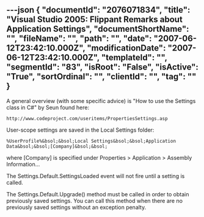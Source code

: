 ---json
{
  "documentId": "2076071834",
  "title": "Visual Studio 2005: Flippant Remarks about Application Settings",
  "documentShortName": "",
  "fileName": "",
  "path": "",
  "date": "2007-06-12T23:42:10.000Z",
  "modificationDate": "2007-06-12T23:42:10.000Z",
  "templateId": "",
  "segmentId": "83",
  "isRoot": "False",
  "isActive": "True",
  "sortOrdinal": "",
  "clientId": "",
  "tag": ""
}
---

A general overview (with some specific advice) is &quot;How to use the Settings class in C#&quot; by Seun found here:

    http://www.codeproject.com/useritems/PropertiesSettings.asp

User-scope settings are saved in the Local Settings folder:

    %UserProfile%&bsol;&bsol;Local Settings&bsol;&bsol;Application Data&bsol;&bsol;[Company]&bsol;&bsol;

where [Company] is specified under Properties &gt; Application &gt; Assembly Information...

The Settings.Default.SettingsLoaded event will not fire until a setting is called.

The Settings.Default.Upgrade() method must be called in order to obtain previously saved settings. You can call this method when there are no previously saved settings without an exception penalty.
